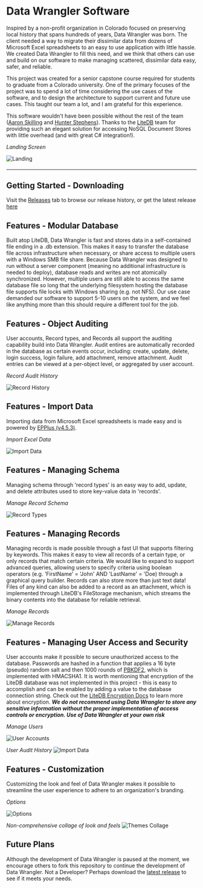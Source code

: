 # Data Wrangler Software

Inspired by a non-profit organization in Colorado focused on preserving local history that spans hundreds of years, Data Wrangler was born. The client needed a way to migrate their dissimilar data from dozens of Microsoft Excel spreadsheets to an easy to use application with little hassle. We created Data Wrangler to fill this need, and we think that others can use and build on our software to make managing scattered, dissimilar data easy, safer, and reliable.

This project was created for a senior capstone course required for students to graduate from a Colorado university. One of the primary focuses of the project was to spend a lot of time considering the use cases of the software, and to design the architecture to support current and future use cases. This taught our team a lot, and I am grateful for this experience.

This software wouldn't have been possible without the rest of the team ([Aaron Skilling](https://github.com/askilling) and [Hunter Stephens](https://github.com/HsStep20)). Thanks to the [LiteDB](http://www.litedb.org/) team for providing such an elegant solution for accessing NoSQL Document Stores with little overhead (and with great C# integration!).

_Landing Screen_

![Landing](/Screenshots/Landing.PNG)

####
****

## Getting Started - Downloading
Visit the [Releases](https://github.com/MarkoH17/DataWrangler/releases) tab to browse our release history, or get the latest release [here](https://github.com/MarkoH17/DataWrangler/releases/latest)

## Features - Modular Database
Built atop LiteDB, Data Wrangler is fast and stores data in a self-contained file ending in a .db extension. This makes it easy to transfer the database file across infrastructure when necessary, or share access to multiple users with a Windows SMB file share. Because Data Wrangler was designed to run without a server component (meaning no additional infrastructure is needed to deploy), database reads and writes are not atomically synchronized. However, multiple users are still able to access the same database file so long that the underlying filesystem hosting the database file supports file locks with Windows sharing (e.g. not NFS). Our use case demanded our software to support 5-10 users on the system, and we feel like anything more than this should require a different tool for the job.

## Features - Object Auditing
User accounts, Record types, and Records all support the auditing capability build into Data Wrangler. Audit entires are automatically recorded in the database as certain events occur, including: create, update, delete, login success, login failure, add attachment, remove attachment. Audit entries can be viewed at a per-object level, or aggregated by user account.

_Record Audit History_

![Record History](/Screenshots/Audit_Record.PNG)


## Features - Import Data
Importing data from Microsoft Excel spreadsheets is made easy and is powered by [EPPlus (v4.5.3)](https://github.com/JanKallman/EPPlus).

_Import Excel Data_

![Import Data](/Screenshots/Import.PNG)

## Features - Managing Schema
Managing schema through 'record types' is an easy way to add, update, and delete attributes used to store key-value data in 'records'.

_Manage Record Schema_

![Record Types](/Screenshots/Record_Types.PNG)

## Features - Managing Records
Managing records is made possible through a fast UI that supports filtering by keywords. This makes it easy to view all records of a certain type, or only records that match certain criteria. We would like to expand to support advanced queries, allowing users to specify criteria using boolean operators (e.g. 'FirstName' = 'John' AND 'LastName' = 'Doe) through a graphical query builder. Records can also store more than just text data! Files of any kind can also be added to a record as an attachment, which is implemented through LiteDB's FileStorage mechanism, which streams the binary contents into the database for reliable retrieval. 

_Manage Records_

![Manage Records](/Screenshots/Records.PNG)

## Features - Managing User Access and Security
User accounts make it possible to secure unauthorized access to the database. Passwords are hashed in a function that applies a 16 byte (pseudo) random salt and then 1000 rounds of [PBKDF2,](https://docs.microsoft.com/en-us/dotnet/api/system.security.cryptography.rfc2898derivebytes) which is implemented with HMACSHA1. It is worth mentioning that encryption of the LiteDB database was not implemented in this project - this is easy to accomplish and can be enabled by adding a value to the database connection string. Check out the [LiteDB Encryption Docs](http://www.litedb.org/docs/encryption/) to learn more about encryption. ***We do not recommend using Data Wrangler to store any sensitive information without the proper implementation of access controls or encryption. Use of Data Wrangler at your own risk***

_Manage Users_

![User Accounts](/Screenshots/Users.PNG)

_User Audit History_
![Import Data](/Screenshots/Audit_Users.PNG)

## Features - Customization
Customizing the look and feel of Data Wrangler makes it possible to streamline the user experience to adhere to an organization's branding.

_Options_

![Options](/Screenshots/Options.PNG)

_Non-comprehensive collage of look and feels_
![Themes Collage](/Screenshots/Themed/Themes_Collage.PNG)


## Future Plans
Although the development of Data Wrangler is paused at the moment, we encourage others to fork this repository to continue the development of Data Wrangler. Not a Developer? Perhaps download the [latest release](https://github.com/MarkoH17/DataWrangler/releases) to see if it meets your needs.
